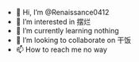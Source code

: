 - 👋 Hi, I’m @Renaissance0412
- 👀 I’m interested in 摆烂
- 🌱 I’m currently learning nothing
- 💞️ I’m looking to collaborate on 干饭
- 📫 How to reach me no way

<!---
Renaissance0412/Renaissance0412 is a ✨ special ✨ repository because its `README.md` (this file) appears on your GitHub profile.
You can click the Preview link to take a look at your changes.
--->
